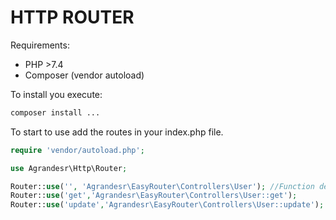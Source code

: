 # HTTP ROUTER

Requirements:
- PHP >7.4
- Composer (vendor autoload)

To install you execute:
``` bash
composer install ...
```

To start to use add the routes in your index.php file.
``` php
require 'vendor/autoload.php';

use Agrandesr\Http\Router;

Router::use('', 'Agrandesr\EasyRouter\Controllers\User'); //Function default main
Router::use('get','Agrandesr\EasyRouter\Controllers\User::get');
Router::use('update','Agrandesr\EasyRouter\Controllers\User::update');
```
